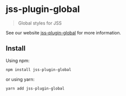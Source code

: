 # jss-plugin-global

> Global styles for JSS

See our website [jss-plugin-global](https://cssinjs.org/jss-plugin-global?v=v10.0.0-alpha.8) for more information.

## Install

Using npm:

```sh
npm install jss-plugin-global
```

or using yarn:

```sh
yarn add jss-plugin-global
```

